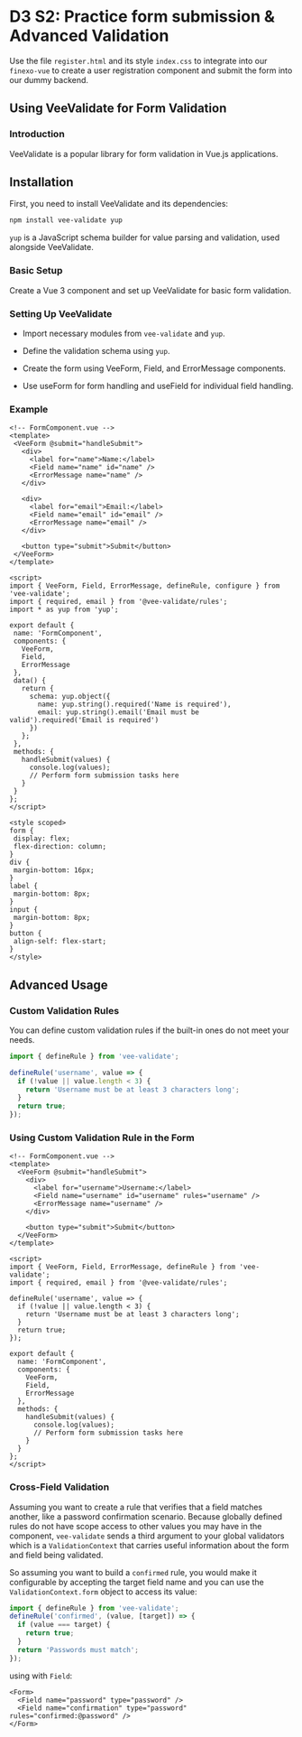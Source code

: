 # D3 S2: Practice form submission & Advanced Validation

Use the file `register.html` and its style `index.css` to integrate into our `finexo-vue` to create a user registration component and submit the form into our dummy backend.

## Using VeeValidate for Form Validation

### Introduction
VeeValidate is a popular library for form validation in Vue.js applications.

## Installation

First, you need to install VeeValidate and its dependencies:

```bash
npm install vee-validate yup
```
`yup` is a JavaScript schema builder for value parsing and validation, used alongside VeeValidate.

### Basic Setup
Create a Vue 3 component and set up VeeValidate for basic form validation.

### Setting Up VeeValidate
- Import necessary modules from `vee-validate` and `yup`.

- Define the validation schema using `yup`.

- Create the form using VeeForm, Field, and ErrorMessage components.

- Use useForm for form handling and useField for individual field handling.
 ### Example
 ```vue
 <!-- FormComponent.vue -->
<template>
  <VeeForm @submit="handleSubmit">
    <div>
      <label for="name">Name:</label>
      <Field name="name" id="name" />
      <ErrorMessage name="name" />
    </div>

    <div>
      <label for="email">Email:</label>
      <Field name="email" id="email" />
      <ErrorMessage name="email" />
    </div>

    <button type="submit">Submit</button>
  </VeeForm>
</template>

<script>
import { VeeForm, Field, ErrorMessage, defineRule, configure } from 'vee-validate';
import { required, email } from '@vee-validate/rules';
import * as yup from 'yup';

export default {
  name: 'FormComponent',
  components: {
    VeeForm,
    Field,
    ErrorMessage
  },
  data() {
    return {
      schema: yup.object({
        name: yup.string().required('Name is required'),
        email: yup.string().email('Email must be valid').required('Email is required')
      })
    };
  },
  methods: {
    handleSubmit(values) {
      console.log(values);
      // Perform form submission tasks here
    }
  }
};
</script>

<style scoped>
form {
  display: flex;
  flex-direction: column;
}
div {
  margin-bottom: 16px;
}
label {
  margin-bottom: 8px;
}
input {
  margin-bottom: 8px;
}
button {
  align-self: flex-start;
}
</style>
 ```

## Advanced Usage
### Custom Validation Rules
You can define custom validation rules if the built-in ones do not meet your needs.
```js
import { defineRule } from 'vee-validate';

defineRule('username', value => {
  if (!value || value.length < 3) {
    return 'Username must be at least 3 characters long';
  }
  return true;
});
```
### Using Custom Validation Rule in the Form
```vue
<!-- FormComponent.vue -->
<template>
  <VeeForm @submit="handleSubmit">
    <div>
      <label for="username">Username:</label>
      <Field name="username" id="username" rules="username" />
      <ErrorMessage name="username" />
    </div>

    <button type="submit">Submit</button>
  </VeeForm>
</template>

<script>
import { VeeForm, Field, ErrorMessage, defineRule } from 'vee-validate';
import { required, email } from '@vee-validate/rules';

defineRule('username', value => {
  if (!value || value.length < 3) {
    return 'Username must be at least 3 characters long';
  }
  return true;
});

export default {
  name: 'FormComponent',
  components: {
    VeeForm,
    Field,
    ErrorMessage
  },
  methods: {
    handleSubmit(values) {
      console.log(values);
      // Perform form submission tasks here
    }
  }
};
</script>
```
### Cross-Field Validation
Assuming you want to create a rule that verifies that a field matches another, like a password confirmation scenario. Because globally defined rules do not have scope access to other values you may have in the component, `vee-validate` sends a third argument to your global validators which is a `ValidationContext` that carries useful information about the form and field being validated.

So assuming you want to build a `confirmed` rule, you would make it configurable by accepting the target field name and you can use the `ValidationContext.form` object to access its value:
```js
import { defineRule } from 'vee-validate';
defineRule('confirmed', (value, [target]) => {
  if (value === target) {
    return true;
  }
  return 'Passwords must match';
});
```
using with `Field`:
```vue
<Form>
  <Field name="password" type="password" />
  <Field name="confirmation" type="password" rules="confirmed:@password" />
</Form>
```

